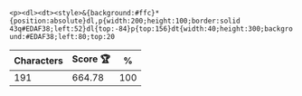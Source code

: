 `<p><dl><dt><style>&{background:#ffc}*{position:absolute}dl,p{width:200;height:100;border:solid 43q#EDAF38;left:52}dl{top:-84}p{top:156}dt{width:40;height:300;background:#EDAF38;left:80;top:20`

| Characters | Score 🏆 | %   |
| ---------- | -------- | --- |
| 191        | 664.78   | 100 |
